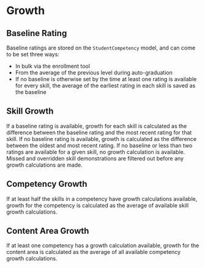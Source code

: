 # Growth

## Baseline Rating

Baseline ratings are stored on the `StudentCompetency` model, and can come to be set three ways:

* In bulk via the enrollment tool
* From the average of the previous level during auto-graduation
* If no baseline is otherwise set by the time at least one rating is available for every skill, the average of the earliest rating in each skill is saved as the baseline

## Skill Growth

If a baseline rating is available, growth for each skill is calculated as the difference between the baseline rating and the most recent rating for that skill. If no baseline rating is available, growth is calculated as the difference between the oldest and most recent rating. If no baseline or less than two ratings are available for a given skill, no growth calculation is available. Missed and overridden skill demonstrations are filtered out before any growth calculations are made.

## Competency Growth

If at least half the skills in a competency have growth calculations available, growth for the competency is calculated as the average of available skill growth calculations.

## Content Area Growth

If at least one competency has a growth calculation available, growth for the content area is calculated as the average of all available competency growth calculations.

